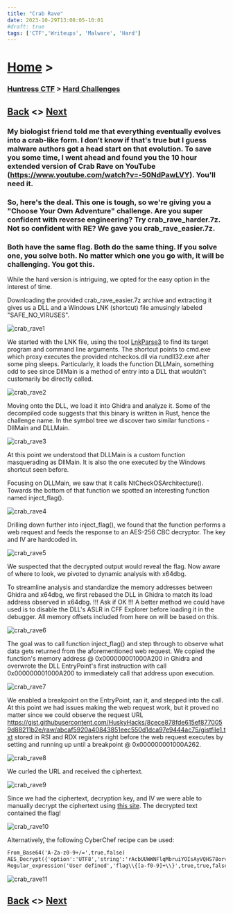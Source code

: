 ```yaml
---
title: "Crab Rave"
date: 2023-10-29T13:08:05-10:01
#draft: true
tags: ['CTF','Writeups', 'Malware', 'Hard']
---
```

 
# [Home](https://jjolley91.github.io/blog/) >

###  [Huntress CTF](https://jjolley91.github.io/blog/huntress_ctf_2023) >  [Hard Challenges](https://jjolley91.github.io/blog/huntress_ctf_2023/3.Hard/)

## [Back](https://jjolley91.github.io/blog/huntress_ctf_2023/3.Hard/chainsaw_massacre)  <> [Next](https://jjolley91.github.io/blog/huntress_ctf_2023/3.Hard/blackcatii) 

### My biologist friend told me that everything eventually evolves into a crab-like form. I don't know if that's true but I guess malware authors got a head start on that evolution. To save you some time, I went ahead and found you the 10 hour extended version of Crab Rave on YouTube (https://www.youtube.com/watch?v=-50NdPawLVY). You'll need it.

### So, here's the deal. This one is tough, so we're giving you a "Choose Your Own Adventure" challenge. Are you super confident with reverse engineering? Try crab_rave_harder.7z. Not so confident with RE? We gave you crab_rave_easier.7z.

### Both have the same flag. Both do the same thing. If you solve one, you solve both. No matter which one you go with, it will be challenging. You got this.

While the hard version is intriguing, we opted for the easy option in the interest of time.

Downloading the provided crab_rave_easier.7z archive and extracting it gives us a DLL and a Windows LNK (shortcut) file amusingly labeled "SAFE_NO_VIRUSES".

![crab_rave1](https://github.com/jjolley91/blog/blob/main/static/Huntress_CTF_2023/crab_rave1.png?raw=true)

We started with the LNK file, using the tool [LnkParse3](https://github.com/Matmaus/LnkParse3) to find its target program and command line arguments. The shortcut points to cmd.exe which proxy executes the provided ntcheckos.dll via rundll32.exe after some ping sleeps. Particularly, it loads the function DLLMain, something odd to see since DllMain is a method of entry into a DLL that wouldn't customarily be directly called.

![crab_rave2](https://github.com/jjolley91/blog/blob/main/static/Huntress_CTF_2023/crab_rave2.png?raw=true)

Moving onto the DLL, we load it into Ghidra and analyze it. Some of the decompiled code suggests that this binary is written in Rust, hence the challenge name. In the symbol tree we discover two similar functions - DllMain and DLLMain.

![crab_rave3](https://github.com/jjolley91/blog/blob/main/static/Huntress_CTF_2023/crab_rave3.png?raw=true)

At this point we understood that DLLMain is a custom function masquerading as DllMain. It is also the one executed by the Windows shortcut seen before.

Focusing on DLLMain, we saw that it calls NtCheckOSArchitecture(). Towards the bottom of that function we spotted an interesting function named inject_flag().

![crab_rave4](https://github.com/jjolley91/blog/blob/main/static/Huntress_CTF_2023/crab_rave4.png?raw=true)

Drilling down further into inject_flag(), we found that the function performs a web request and feeds the response to an AES-256 CBC decryptor. The key and IV are hardcoded in.

![crab_rave5](https://github.com/jjolley91/blog/blob/main/static/Huntress_CTF_2023/crab_rave5.png?raw=true)

We suspected that the decrypted output would reveal the flag. Now aware of where to look, we pivoted to dynamic analysis with x64dbg.

To streamline analysis and standardize the memory addresses between Ghidra and x64dbg, we first rebased the DLL in Ghidra to match its load address observed in x64dbg.
!!! Ask if OK !!! A better method we could have used is to disable the DLL's ASLR in CFF Explorer before loading it in the debugger. All memory offsets included from here on will be based on this.

![crab_rave6](https://github.com/jjolley91/blog/blob/main/static/Huntress_CTF_2023/crab_rave6.png?raw=true)

The goal was to call function inject_flag() and step through to observe what data gets returned from the aforementioned web request. We copied the function's memory address @ 0x000000001000A200 in Ghidra and overwrote the DLL EntryPoint's first instruction with call 0x000000001000A200 to immediately call that address upon execution.

![crab_rave7](https://github.com/jjolley91/blog/blob/main/static/Huntress_CTF_2023/crab_rave7.png?raw=true)

We enabled a breakpoint on the EntryPoint, ran it, and stepped into the call. At this point we had issues making the web request work, but it proved no matter since we could observe the request URL https://gist.githubusercontent.com/HuskyHacks/8cece878fde615ef8770059d88211b2e/raw/abcaf5920a40843851eec550d1dca97e9444ac75/gistfile1.txt stored in RSI and RDX registers right before the web request executes by setting and running up until a breakpoint @ 0x000000001000A262.

![crab_rave8](https://github.com/jjolley91/blog/blob/main/static/Huntress_CTF_2023/crab_rave8.png?raw=true)

We curled the URL and received the ciphertext.

![crab_rave9](https://github.com/jjolley91/blog/blob/main/static/Huntress_CTF_2023/crab_rave9.png?raw=true)

Since we had the ciphertext, decryption key, and IV we were able to manually decrypt the ciphertext using [this site](https://encode-decode.com/aes-256-cbc-encrypt-online/). The decrypted text contained the flag!

![crab_rave10](https://github.com/jjolley91/blog/blob/main/static/Huntress_CTF_2023/crab_rave10.png?raw=true)

Alternatively, the following CyberChef recipe can be used:
```txt
From_Base64('A-Za-z0-9+/=',true,false)
AES_Decrypt({'option':'UTF8','string':'rAcbUUWWNFlqMbruiYOIsAyVQHS78orv'},{'option':'UTF8','string':'MoJ8C6O4D3asAApB'},'CBC','Raw','Raw',{'option':'Hex','string':''},{'option':'Hex','string':''})
Regular_expression('User defined','flag\\{[a-f0-9]+\\}',true,true,false,false,false,false,'List matches')
```
![crab_rave11](https://github.com/jjolley91/blog/blob/main/static/Huntress_CTF_2023/crab_rave11.png?raw=true)



## [Back](https://jjolley91.github.io/blog/huntress_ctf_2023/3.Hard/chainsaw_massacre)  <> [Next](https://jjolley91.github.io/blog/huntress_ctf_2023/3.Hard/blackcatii) 